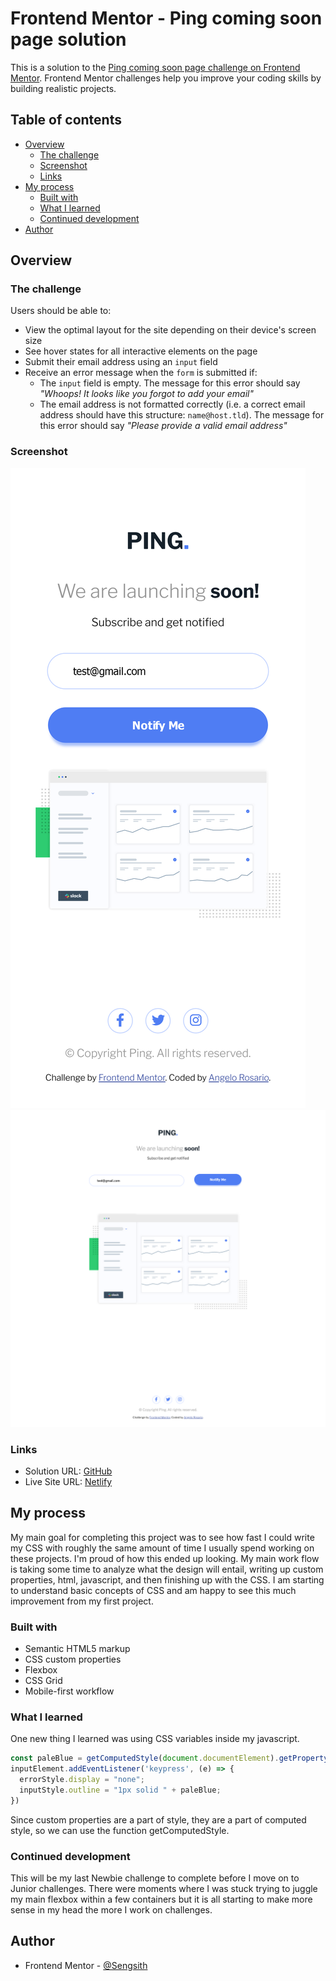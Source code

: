 # Frontend Mentor - Ping coming soon page solution

This is a solution to the [Ping coming soon page challenge on Frontend Mentor](https://www.frontendmentor.io/challenges/ping-single-column-coming-soon-page-5cadd051fec04111f7b848da). Frontend Mentor challenges help you improve your coding skills by building realistic projects. 

## Table of contents

- [Overview](#overview)
  - [The challenge](#the-challenge)
  - [Screenshot](#screenshot)
  - [Links](#links)
- [My process](#my-process)
  - [Built with](#built-with)
  - [What I learned](#what-i-learned)
  - [Continued development](#continued-development)
- [Author](#author)


## Overview

### The challenge

Users should be able to:

- View the optimal layout for the site depending on their device's screen size
- See hover states for all interactive elements on the page
- Submit their email address using an `input` field
- Receive an error message when the `form` is submitted if:
	- The `input` field is empty. The message for this error should say *"Whoops! It looks like you forgot to add your email"*
	- The email address is not formatted correctly (i.e. a correct email address should have this structure: `name@host.tld`). The message for this error should say *"Please provide a valid email address"*

### Screenshot

![](./screenshot.png)
![](./screenshot2.png)

### Links

- Solution URL: [GitHub](https://github.com/Sengsith/ping-page)
- Live Site URL: [Netlify](https://heroic-speculoos-3ff758.netlify.app)

## My process

My main goal for completing this project was to see how fast I could write my CSS with roughly the same amount of time I usually spend working on these projects. I'm proud of how this ended up looking. My main work flow is taking some time to analyze what the design will entail, writing up custom properties, html, javascript, and then finishing up with the CSS. I am starting to understand basic concepts of CSS and am happy to see this much improvement from my first  project.

### Built with

- Semantic HTML5 markup
- CSS custom properties
- Flexbox
- CSS Grid
- Mobile-first workflow


### What I learned

One new thing I learned was using CSS variables inside my javascript. 

```js
const paleBlue = getComputedStyle(document.documentElement).getPropertyValue("--clr-secondary-paleblue");
inputElement.addEventListener('keypress', (e) => {
  errorStyle.display = "none";
  inputStyle.outline = "1px solid " + paleBlue;
})
```

Since custom properties are a part of style, they are a part of computed style, so we can use the function getComputedStyle.

### Continued development

This will be my last Newbie challenge to complete before I move on to Junior challenges. There were moments where I was stuck trying to juggle my main flexbox within a few containers but it is all starting to make more sense in my head the more I work on challenges.

## Author

- Frontend Mentor - [@Sengsith](https://www.frontendmentor.io/profile/Sengsith)
